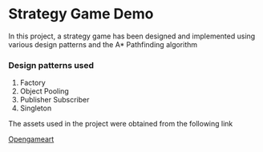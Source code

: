<p align="center"><h1> Strategy Game Demo</h1></p>

In this project, a strategy game has been designed and implemented using various design patterns and the A* Pathfinding algorithm

### Design patterns used
1. Factory
2. Object Pooling
3. Publisher Subscriber
4. Singleton

The assets used in the project were obtained from the following link

[Opengameart](https://opengameart.org/content/colony-sim-assets)

